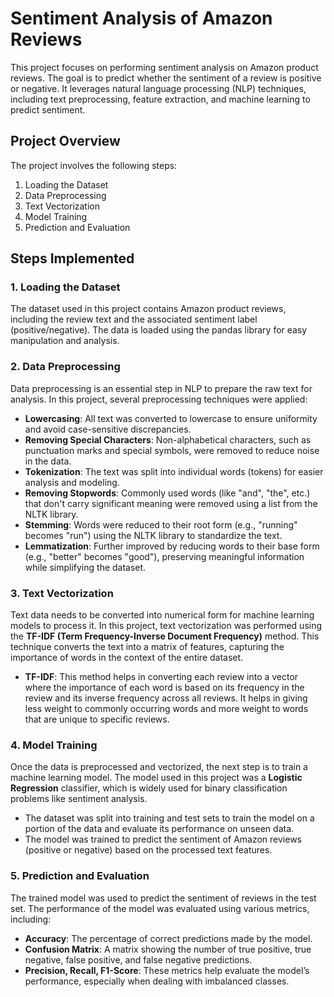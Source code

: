 # Sentiment Analysis of Amazon Reviews

This project focuses on performing sentiment analysis on Amazon product reviews. The goal is to predict whether the sentiment of a review is positive or negative. It leverages natural language processing (NLP) techniques, including text preprocessing, feature extraction, and machine learning to predict sentiment.

## Project Overview

The project involves the following steps:

1. Loading the Dataset
2. Data Preprocessing
3. Text Vectorization
4. Model Training
5. Prediction and Evaluation

## Steps Implemented

### 1. Loading the Dataset
The dataset used in this project contains Amazon product reviews, including the review text and the associated sentiment label (positive/negative). The data is loaded using the pandas library for easy manipulation and analysis.

### 2. Data Preprocessing
Data preprocessing is an essential step in NLP to prepare the raw text for analysis. In this project, several preprocessing techniques were applied:

- **Lowercasing**: All text was converted to lowercase to ensure uniformity and avoid case-sensitive discrepancies.
- **Removing Special Characters**: Non-alphabetical characters, such as punctuation marks and special symbols, were removed to reduce noise in the data.
- **Tokenization**: The text was split into individual words (tokens) for easier analysis and modeling.
- **Removing Stopwords**: Commonly used words (like "and", "the", etc.) that don't carry significant meaning were removed using a list from the NLTK library.
- **Stemming**: Words were reduced to their root form (e.g., "running" becomes "run") using the NLTK library to standardize the text.
- **Lemmatization**: Further improved by reducing words to their base form (e.g., "better" becomes "good"), preserving meaningful information while simplifying the dataset.

### 3. Text Vectorization
Text data needs to be converted into numerical form for machine learning models to process it. In this project, text vectorization was performed using the **TF-IDF (Term Frequency-Inverse Document Frequency)** method. This technique converts the text into a matrix of features, capturing the importance of words in the context of the entire dataset.

- **TF-IDF**: This method helps in converting each review into a vector where the importance of each word is based on its frequency in the review and its inverse frequency across all reviews. It helps in giving less weight to commonly occurring words and more weight to words that are unique to specific reviews.

### 4. Model Training
Once the data is preprocessed and vectorized, the next step is to train a machine learning model. The model used in this project was a **Logistic Regression** classifier, which is widely used for binary classification problems like sentiment analysis.

- The dataset was split into training and test sets to train the model on a portion of the data and evaluate its performance on unseen data.
- The model was trained to predict the sentiment of Amazon reviews (positive or negative) based on the processed text features.

### 5. Prediction and Evaluation
The trained model was used to predict the sentiment of reviews in the test set. The performance of the model was evaluated using various metrics, including:

- **Accuracy**: The percentage of correct predictions made by the model.
- **Confusion Matrix**: A matrix showing the number of true positive, true negative, false positive, and false negative predictions.
- **Precision, Recall, F1-Score**: These metrics help evaluate the model’s performance, especially when dealing with imbalanced classes.




